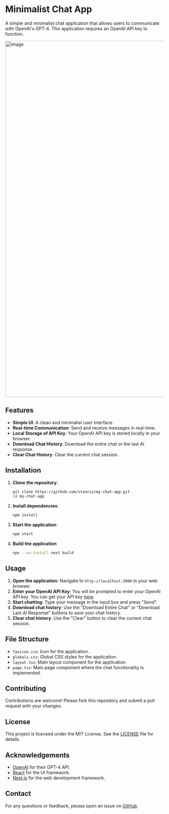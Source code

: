 
# Minimalist Chat App

A simple and minimalist chat application that allows users to communicate with OpenAI's GPT-4. This application requires an OpenAI API key to function.

<img width="1133" alt="image" src="https://github.com/stancsz/my-chat-app/assets/43565411/08040d1e-d148-4542-9fa4-f0d65c52d889">


## Features

- **Simple UI**: A clean and minimalist user interface.
- **Real-time Communication**: Send and receive messages in real-time.
- **Local Storage of API Key**: Your OpenAI API key is stored locally in your browser.
- **Download Chat History**: Download the entire chat or the last AI response.
- **Clear Chat History**: Clear the current chat session.

## Installation

1. **Clone the repository**:
   ```bash
   git clone https://github.com/stancsz/my-chat-app.git
   cd my-chat-app
   ```

2. **Install dependencies**:
   ```bash
   npm install
   ```

3. **Start the application**:
   ```bash
   npm start
   ```

4. **Build the application**
   ```bash
   npx --no-install next build
   ```

## Usage

1. **Open the application**: Navigate to `http://localhost:3000` in your web browser.
2. **Enter your OpenAI API Key**: You will be prompted to enter your OpenAI API key. You can get your API key [here](https://platform.openai.com/api-keys).
3. **Start chatting**: Type your message in the input box and press "Send".
4. **Download chat history**: Use the "Download Entire Chat" or "Download Last AI Response" buttons to save your chat history.
5. **Clear chat history**: Use the "Clear" button to clear the current chat session.

## File Structure

- `favicon.ico`: Icon for the application.
- `globals.css`: Global CSS styles for the application.
- `layout.tsx`: Main layout component for the application.
- `page.tsx`: Main page component where the chat functionality is implemented.

## Contributing

Contributions are welcome! Please fork this repository and submit a pull request with your changes.

## License

This project is licensed under the MIT License. See the [LICENSE](LICENSE) file for details.

## Acknowledgements

- [OpenAI](https://www.openai.com) for their GPT-4 API.
- [React](https://reactjs.org) for the UI framework.
- [Next.js](https://nextjs.org) for the web development framework.

## Contact

For any questions or feedback, please open an issue on [GitHub](https://github.com/stancsz/my-chat-app/issues).
